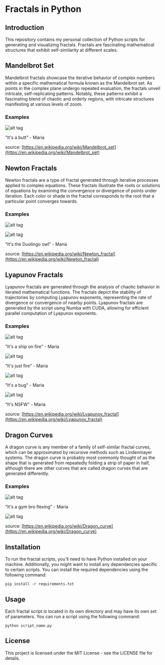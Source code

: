 # Fractals in Python

## Introduction
This repository contains my personal collection of Python scripts for generating and visualizing fractals. Fractals are fascinating mathematical structures that exhibit self-similarity at different scales. 

## Mandelbrot Set

Mandelbrot fractals showcase the iterative behavior of complex numbers within a specific mathematical formula known as the Mandelbrot set. As points in the complex plane undergo repeated evaluation, the fractals unveil intricate, self-replicating patterns. Notably, these patterns exhibit a fascinating blend of chaotic and orderly regions, with intricate structures manifesting at various levels of zoom. 

### Examples

![alt tag](https://github.com/ale93111/Fractals-python/blob/main/mandelbrot/asset/mandelbrot.png)

"It's a butt" - Maria

source: [https://en.wikipedia.org/wiki/Mandelbrot_set](https://en.wikipedia.org/wiki/Mandelbrot_set)


## Newton Fractals

Newton fractals are a type of fractal generated through iterative processes applied to complex equations. These fractals illustrate the roots or solutions of equations by examining the convergence or divergence of points under iteration. Each color or shade in the fractal corresponds to the root that a particular point converges towards.

### Examples

![alt tag](https://github.com/ale93111/Fractals-python/blob/main/newton/asset/newton.png)

![alt tag](https://github.com/ale93111/Fractals-python/blob/main/newton/asset/newton_2.png)

"It's the Duolingo owl" - Maria

source: [https://en.wikipedia.org/wiki/Newton_fractal](https://en.wikipedia.org/wiki/Newton_fractal)


## Lyapunov Fractals

Lyapunov fractals are generated through the analysis of chaotic behavior in iterated mathematical functions. The fractals depict the stability of trajectories by computing Lyapunov exponents, representing the rate of divergence or convergence of nearby points. Lyapunov fractals are generated by the script using Numba with CUDA, allowing for efficient parallel computation of Lyapunov exponents.

### Examples

![alt tag](https://github.com/ale93111/Fractals-python/blob/main/lyapunov/asset/lyapunov_1.png)

"It's a ship on fire" - Maria

![alt tag](https://github.com/ale93111/Fractals-python/blob/main/lyapunov/asset/lyapunov_2.png)

"It's just fire" - Maria

![alt tag](https://github.com/ale93111/Fractals-python/blob/main/lyapunov/asset/lyapunov_3.png)

"It's a bug" - Maria

![alt tag](https://github.com/ale93111/Fractals-python/blob/main/lyapunov/asset/lyapunov_4.png)

"It's NSFW" - Maria

source: [https://en.wikipedia.org/wiki/Lyapunov_fractal](https://en.wikipedia.org/wiki/Lyapunov_fractal)

## Dragon Curves

A dragon curve is any member of a family of self-similar fractal curves, which can be approximated by recursive methods such as Lindenmayer systems. The dragon curve is probably most commonly thought of as the shape that is generated from repeatedly folding a strip of paper in half, although there are other curves that are called dragon curves that are generated differently. 

### Examples

![alt tag](https://github.com/ale93111/Fractals-python/blob/main/dragon/asset/dragon.png)

"It's a gym bro flexing" - Maria

![alt tag](https://github.com/ale93111/Fractals-python/blob/main/dragon/asset/dragon_animation.gif)

source: [https://en.wikipedia.org/wiki/Dragon_curve](https://en.wikipedia.org/wiki/Dragon_curve)

## Installation

To run the fractal scripts, you'll need to have Python installed on your machine. Additionally, you might want to install any dependencies specific to certain scripts. You can install the required dependencies using the following command:

```
pip install -r requirements.txt
```

## Usage

Each fractal script is located in its own directory and may have its own set of parameters. You can run a script using the following command:
```
python script_name.py
```

## License

This project is licensed under the MIT License - see the LICENSE file for details.
